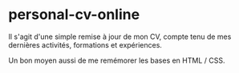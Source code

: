 # personal-cv-online

Il s'agit d'une simple remise à jour de mon CV, compte tenu de mes dernières activités, formations et expériences.

Un bon moyen aussi de me remémorer les bases en HTML / CSS.
